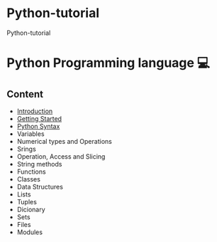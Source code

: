 # Python-tutorial
Python-tutorial

# Python Programming language 💻
## **Content**
*  [Introduction](Introduction.ipynb)
*  [Getting Started](Getting-Started.ipynb)
*  [Python Syntax](Python-Syntax.ipynb)
*  Variables
*  Numerical types and Operations
*  Srings
 *  Operation, Access and Slicing
 *  String methods
*  Functions
*  Classes
*  Data Structures
 *  Lists
 *  Tuples
 *  Dicionary
 *  Sets
* Files
* Modules
